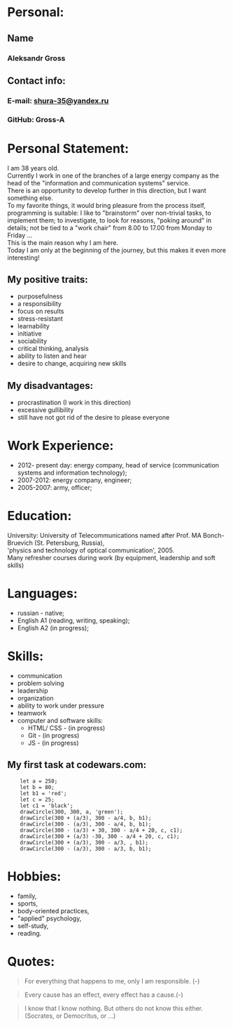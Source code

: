 # Personal:

## Name

### Aleksandr Gross

## Contact info:

### E-mail: shura-35@yandex.ru

### GitHub: Gross-A

# Personal Statement:

I am 38 years old.\
Currently I work in one of the branches of a large energy company as the head of the "information and communication systems" service.\
There is an opportunity to develop further in this direction, but I want something else.\
To my favorite things, it would bring pleasure from the process itself, programming is suitable: I like to "brainstorm" over non-trivial tasks, to implement them; to investigate, to look for reasons, "poking around" in details; not be tied to a "work chair" from 8.00 to 17.00 from Monday to Friday ...\
This is the main reason why I am here.\
Today I am only at the beginning of the journey, but this makes it even more interesting!

>

## My positive traits:

- purposefulness
- a responsibility
- focus on results
- stress-resistant
- learnability
- initiative
- sociability
- critical thinking, analysis
- ability to listen and hear
- desire to change, acquiring new skills

## My disadvantages:

- procrastination (I work in this direction)
- excessive gullibility
- still have not got rid of the desire to please everyone

# Work Experience:

- 2012- present day: energy company, head of service (communication systems and information technology);
- 2007-2012: energy company, engineer;
- 2005-2007: army, officer;

# Education:

University: University of Telecommunications named after Prof. MA Bonch-Bruevich (St. Petersburg, Russia),\
'physics and technology of optical communication', 2005.\
Many refresher courses during work (by equipment, leadership and soft skills)

# Languages:

- russian - native;
- English A1 (reading, writing, speaking);
- English A2 (in progress);

# Skills:

- communication
- problem solving
- leadership
- organization
- ability to work under pressure
- teamwork
- computer and software skills:
  - HTML/ CSS - (in progress)
  - Git - (in progress)
  - JS - (in progress)

## My first task at codewars.com:

```
    let a = 250;
    let b = 80;
    let b1 = 'red';
    let c = 25;
    let c1 = 'black';
    drawCircle(300, 300, a, 'green');
    drawCircle(300 + (a/3), 300 - a/4, b, b1);
    drawCircle(300 - (a/3), 300 - a/4, b, b1);
    drawCircle(300 - (a/3) + 30, 300 - a/4 + 20, c, c1);
    drawCircle(300 + (a/3) -30, 300 - a/4 + 20, c, c1);
    drawCircle(300 + (a/3), 300 - a/3, , b1);
    drawCircle(300 - (a/3), 300 - a/3, b, b1);
```

# Hobbies:

- family,
- sports,
- body-oriented practices,
- "applied" psychology,
- self-study,
- reading.

# Quotes:

> For everything that happens to me, only I am responsible. (-)

> Every cause has an effect, every effect has a cause.(-)

> I know that I know nothing. But others do not know this either. (Socrates, or Democritus, or ...)
